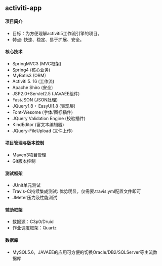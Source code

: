 activiti-app
-----------------------------------

#### 项目简介
* 目标：为方便理解activiti5工作流引擎的项目。
* 特点:  快速、稳定、易于扩展、安全。

#### 核心技术
* SpringMVC3 (MVC框架)
* Spring4  (核心业务)
* MyBatis3 (ORM)
* Activiti 5. 16 (工作流)
* Apache Shiro (安全)
* JSP2.0+Servlet2.5 (JAVAEE组件)
* FastJSON (JSON处理)
* JQuery1.8 + EasyUI1.8 (表现层)
* Font-Wesome (字体/图标插件)
* JQuery Validation Engine (校验插件)
* KindEditor (富文本编辑器)
* JQuery-FileUpload (文件上传)

#### 项目管理与版本控制
* Maven3项目管理
* Git版本控制

#### 测试框架
* JUnit单元测试
* Travis-Ci持续集成测试: 优势明显，仅需要.travis.yml配置文件即可
* JMeter压力及性能测试

#### 辅助框架
* 数据源：C3p0/Druid
* 作业调度框架：Quartz

#### 数据库
* MySQL5.6，JAVAEE的应用可方便的切换Oracle/DB2/SQLServer等主流数据库